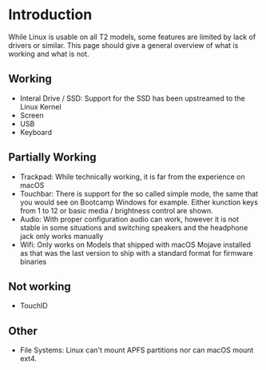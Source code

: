 # Introduction

While Linux is usable on all T2 models, some features are limited by lack of drivers or similar. This page should give a general overview of what is working and what is not.

## Working

- Interal Drive / SSD: Support for the SSD has been upstreamed to the Linux Kernel
- Screen
- USB
- Keyboard

## Partially Working

- Trackpad: While technically working, it is far from the experience on macOS
- Touchbar: There is support for the so called simple mode, the same that you would see on Bootcamp Windows for example. Either kunction keys from 1 to 12 or basic media / brightness control are shown. 
- Audio: With proper configuration audio can work, however it is not stable in some situations and switching speakers and the headphone jack only works manually
- Wifi: Only works on Models that shipped with macOS Mojave installed as that was the last version to ship with a standard format for firmware binaries

## Not working

- TouchID

## Other

- File Systems: Linux can't mount APFS partitions nor can macOS mount ext4.